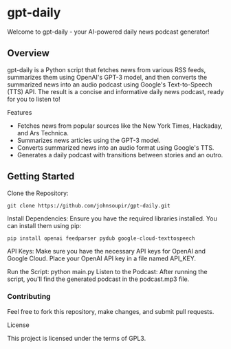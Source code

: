 # gpt-daily

Welcome to gpt-daily - your AI-powered daily news podcast generator!
## Overview

gpt-daily is a Python script that fetches news from various RSS feeds, summarizes them using OpenAI's GPT-3 model, and then converts the summarized news into an audio podcast using Google's Text-to-Speech (TTS) API. The result is a concise and informative daily news podcast, ready for you to listen to!

Features

- Fetches news from popular sources like the New York Times, Hackaday, and Ars Technica.
- Summarizes news articles using the GPT-3 model.
- Converts summarized news into an audio format using Google's TTS.
- Generates a daily podcast with transitions between stories and an outro.

## Getting Started

Clone the Repository:

    git clone https://github.com/johnsoupir/gpt-daily.git

Install Dependencies: Ensure you have the required libraries installed. You can install them using pip:

    pip install openai feedparser pydub google-cloud-texttospeech

API Keys: Make sure you have the necessary API keys for OpenAI and Google Cloud. Place your OpenAI API key in a file named API_KEY.

Run the Script:
    python main.py
Listen to the Podcast: After running the script, you'll find the generated podcast in the podcast.mp3 file.

### Contributing

Feel free to fork this repository, make changes, and submit pull requests.


License

This project is licensed under the terms of GPL3.
